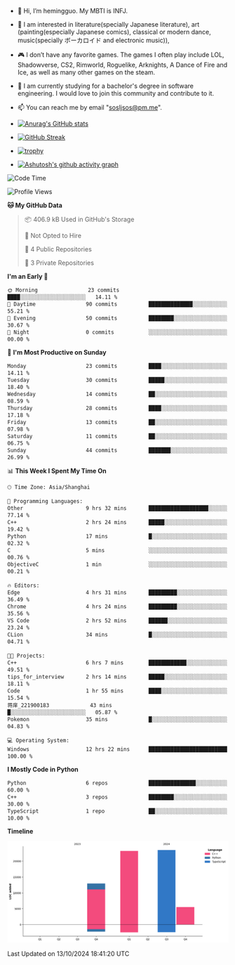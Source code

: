 - 👋 Hi, I’m hemingguo. My MBTI is INFJ.
- 🎨 I am interested in literature(specially Japanese literature), art (painting(especially Japanese comics), classical or modern dance, music(specially ボーカロイド and electronic music)),
- 🎮 I don’t have any favorite games. The games I often play include LOL, Shadowverse, CS2, Rimworld, Roguelike, Arknights, A Dance of Fire and Ice, as well as many other games on the steam.
- 🌱 I am currently studying for a bachelor's degree in software engineering. I would love to join this community and contribute to it.

- 📫 You can reach me by email "sosljsos@pm.me".


- [![Anurag's GitHub stats](https://github-readme-stats.vercel.app/api?username=hemingguo&show_icons=true&count_private=true&theme=aura&hide_border=true&icon_color=FF4500&text_color=76EE00)](https://github.com/anuraghazra/github-readme-stats)
  
- [![GitHub Streak](https://github-readme-streak-stats.herokuapp.com/?user=hemingguo&hide_border=true&theme=tokyonight)](https://git.io/streak-stats)
  
- [![trophy](https://github-profile-trophy.vercel.app/?username=hemingguo&theme=dracula)](https://github.com/ryo-ma/github-profile-trophy)
- [![Ashutosh's github activity graph](https://github-readme-activity-graph.vercel.app/graph?username=hemingguo&theme=tokyo-night&hide_border=true)](https://github.com/ashutosh00710/github-readme-activity-graph)
<!--START_SECTION:waka-->
![Code Time](http://img.shields.io/badge/Code%20Time-1%2C392%20hrs%2037%20mins-blue)

![Profile Views](http://img.shields.io/badge/Profile%20Views-0-blue)

**🐱 My GitHub Data** 

> 📦 406.9 kB Used in GitHub's Storage 
 > 
> 🚫 Not Opted to Hire
 > 
> 📜 4 Public Repositories 
 > 
> 🔑 3 Private Repositories 
 > 
**I'm an Early 🐤** 

```text
🌞 Morning                23 commits          ████░░░░░░░░░░░░░░░░░░░░░   14.11 % 
🌆 Daytime                90 commits          ██████████████░░░░░░░░░░░   55.21 % 
🌃 Evening                50 commits          ████████░░░░░░░░░░░░░░░░░   30.67 % 
🌙 Night                  0 commits           ░░░░░░░░░░░░░░░░░░░░░░░░░   00.00 % 
```
📅 **I'm Most Productive on Sunday** 

```text
Monday                   23 commits          ████░░░░░░░░░░░░░░░░░░░░░   14.11 % 
Tuesday                  30 commits          █████░░░░░░░░░░░░░░░░░░░░   18.40 % 
Wednesday                14 commits          ██░░░░░░░░░░░░░░░░░░░░░░░   08.59 % 
Thursday                 28 commits          ████░░░░░░░░░░░░░░░░░░░░░   17.18 % 
Friday                   13 commits          ██░░░░░░░░░░░░░░░░░░░░░░░   07.98 % 
Saturday                 11 commits          ██░░░░░░░░░░░░░░░░░░░░░░░   06.75 % 
Sunday                   44 commits          ███████░░░░░░░░░░░░░░░░░░   26.99 % 
```


📊 **This Week I Spent My Time On** 

```text
🕑︎ Time Zone: Asia/Shanghai

💬 Programming Languages: 
Other                    9 hrs 32 mins       ███████████████████░░░░░░   77.14 % 
C++                      2 hrs 24 mins       █████░░░░░░░░░░░░░░░░░░░░   19.42 % 
Python                   17 mins             █░░░░░░░░░░░░░░░░░░░░░░░░   02.32 % 
C                        5 mins              ░░░░░░░░░░░░░░░░░░░░░░░░░   00.76 % 
ObjectiveC               1 min               ░░░░░░░░░░░░░░░░░░░░░░░░░   00.21 % 

🔥 Editors: 
Edge                     4 hrs 31 mins       █████████░░░░░░░░░░░░░░░░   36.49 % 
Chrome                   4 hrs 24 mins       █████████░░░░░░░░░░░░░░░░   35.56 % 
VS Code                  2 hrs 52 mins       ██████░░░░░░░░░░░░░░░░░░░   23.24 % 
CLion                    34 mins             █░░░░░░░░░░░░░░░░░░░░░░░░   04.71 % 

🐱‍💻 Projects: 
C++                      6 hrs 7 mins        ████████████░░░░░░░░░░░░░   49.51 % 
tips_for_interview       2 hrs 14 mins       █████░░░░░░░░░░░░░░░░░░░░   18.11 % 
Code                     1 hr 55 mins        ████░░░░░░░░░░░░░░░░░░░░░   15.54 % 
蒋庠_221900183             43 mins             █░░░░░░░░░░░░░░░░░░░░░░░░   05.87 % 
Pokemon                  35 mins             █░░░░░░░░░░░░░░░░░░░░░░░░   04.83 % 

💻 Operating System: 
Windows                  12 hrs 22 mins      █████████████████████████   100.00 % 
```

**I Mostly Code in Python** 

```text
Python                   6 repos             ███████████████░░░░░░░░░░   60.00 % 
C++                      3 repos             ████████░░░░░░░░░░░░░░░░░   30.00 % 
TypeScript               1 repo              ██░░░░░░░░░░░░░░░░░░░░░░░   10.00 % 
```



**Timeline**

![Lines of Code chart](https://raw.githubusercontent.com/hemingguo/hemingguo/main/assets/bar_graph.png)


 Last Updated on 13/10/2024 18:41:20 UTC
<!--END_SECTION:waka-->
<!---
hemingguo/hemingguo is a ✨ special ✨ repository because its `README.md` (this file) appears on your GitHub profile.
You can click the Preview link to take a look at your changes.
--->
